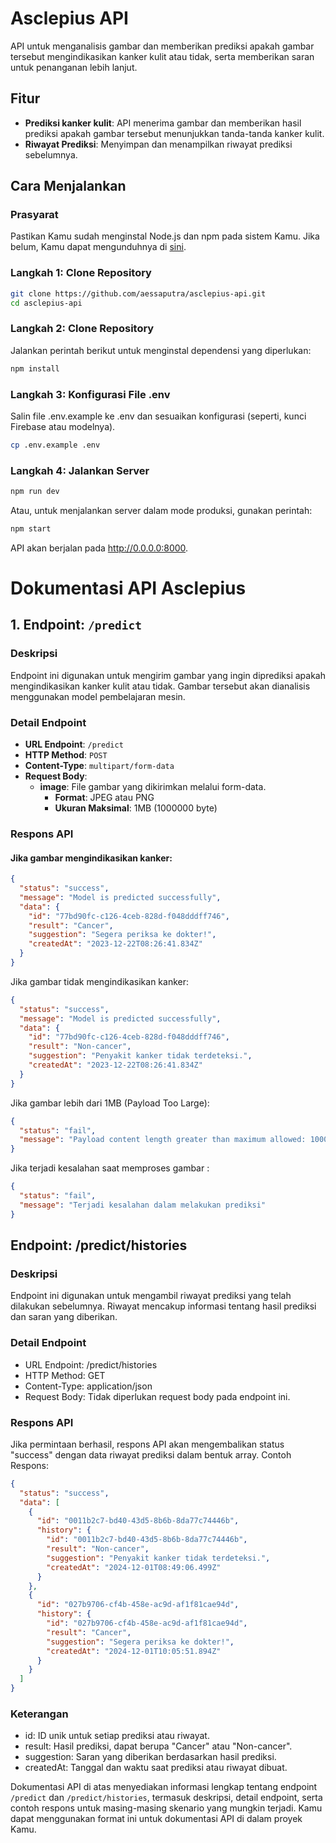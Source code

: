 # Asclepius API

API untuk menganalisis gambar dan memberikan prediksi apakah gambar tersebut mengindikasikan kanker kulit atau tidak, serta memberikan saran untuk penanganan lebih lanjut.

## Fitur

- **Prediksi kanker kulit**: API menerima gambar dan memberikan hasil prediksi apakah gambar tersebut menunjukkan tanda-tanda kanker kulit.
- **Riwayat Prediksi**: Menyimpan dan menampilkan riwayat prediksi sebelumnya.

## Cara Menjalankan

### Prasyarat

Pastikan Kamu sudah menginstal Node.js dan npm pada sistem Kamu. Jika belum, Kamu dapat mengunduhnya di [sini](https://nodejs.org/).

### Langkah 1: Clone Repository

```bash
git clone https://github.com/aessaputra/asclepius-api.git
cd asclepius-api
```
### Langkah 2: Clone Repository

Jalankan perintah berikut untuk menginstal dependensi yang diperlukan:

```bash
npm install
```

### Langkah 3: Konfigurasi File .env
Salin file .env.example ke .env dan sesuaikan konfigurasi (seperti, kunci Firebase atau modelnya).
```bash
cp .env.example .env
```

### Langkah 4: Jalankan Server
```bash
npm run dev
```
Atau, untuk menjalankan server dalam mode produksi, gunakan perintah:
```bash
npm start
```

API akan berjalan pada http://0.0.0.0:8000.

# Dokumentasi API Asclepius

## 1. Endpoint: `/predict`

### Deskripsi
Endpoint ini digunakan untuk mengirim gambar yang ingin diprediksi apakah mengindikasikan kanker kulit atau tidak. Gambar tersebut akan dianalisis menggunakan model pembelajaran mesin.

### Detail Endpoint

- **URL Endpoint**: `/predict`
- **HTTP Method**: `POST`
- **Content-Type**: `multipart/form-data`
- **Request Body**:
  - **image**: File gambar yang dikirimkan melalui form-data.
    - **Format**: JPEG atau PNG
    - **Ukuran Maksimal**: 1MB (1000000 byte)

### Respons API

#### Jika gambar mengindikasikan kanker:

```json
{
  "status": "success",
  "message": "Model is predicted successfully",
  "data": {
    "id": "77bd90fc-c126-4ceb-828d-f048dddff746",
    "result": "Cancer",
    "suggestion": "Segera periksa ke dokter!",
    "createdAt": "2023-12-22T08:26:41.834Z"
  }
}
```
Jika gambar tidak mengindikasikan kanker:
```json
{
  "status": "success",
  "message": "Model is predicted successfully",
  "data": {
    "id": "77bd90fc-c126-4ceb-828d-f048dddff746",
    "result": "Non-cancer",
    "suggestion": "Penyakit kanker tidak terdeteksi.",
    "createdAt": "2023-12-22T08:26:41.834Z"
  }
}
```
Jika gambar lebih dari 1MB (Payload Too Large):
```json
{
  "status": "fail",
  "message": "Payload content length greater than maximum allowed: 1000000"
}
```
Jika terjadi kesalahan saat memproses gambar :
```json
{
  "status": "fail",
  "message": "Terjadi kesalahan dalam melakukan prediksi"
}
```

## Endpoint: /predict/histories
### Deskripsi
Endpoint ini digunakan untuk mengambil riwayat prediksi yang telah dilakukan sebelumnya. Riwayat mencakup informasi tentang hasil prediksi dan saran yang diberikan.
### Detail Endpoint
* URL Endpoint: /predict/histories
* HTTP Method: GET
* Content-Type: application/json
* Request Body: Tidak diperlukan request body pada endpoint ini.
### Respons API
Jika permintaan berhasil, respons API akan mengembalikan status "success" dengan data riwayat prediksi dalam bentuk array.
Contoh Respons:
```json
{
  "status": "success",
  "data": [
    {
      "id": "0011b2c7-bd40-43d5-8b6b-8da77c74446b",
      "history": {
        "id": "0011b2c7-bd40-43d5-8b6b-8da77c74446b",
        "result": "Non-cancer",
        "suggestion": "Penyakit kanker tidak terdeteksi.",
        "createdAt": "2024-12-01T08:49:06.499Z"
      }
    },
    {
      "id": "027b9706-cf4b-458e-ac9d-af1f81cae94d",
      "history": {
        "id": "027b9706-cf4b-458e-ac9d-af1f81cae94d",
        "result": "Cancer",
        "suggestion": "Segera periksa ke dokter!",
        "createdAt": "2024-12-01T10:05:51.894Z"
      }
    }
  ]
}
```
### Keterangan
* id: ID unik untuk setiap prediksi atau riwayat.
* result: Hasil prediksi, dapat berupa "Cancer" atau "Non-cancer".
* suggestion: Saran yang diberikan berdasarkan hasil prediksi.
* createdAt: Tanggal dan waktu saat prediksi atau riwayat dibuat.

Dokumentasi API di atas menyediakan informasi lengkap tentang endpoint `/predict` dan `/predict/histories`, termasuk deskripsi, detail endpoint, serta contoh respons untuk masing-masing skenario yang mungkin terjadi. Kamu dapat menggunakan format ini untuk dokumentasi API di dalam proyek Kamu.
